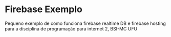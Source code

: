 # Firebase Exemplo
Pequeno exemplo de como funciona firebase realtime DB e firebase hosting para a disciplina de programação para internet 2, BSI-MC UFU